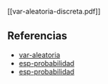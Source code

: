 [[var-aleatoria-discreta.pdf]]

## Referencias
- [var-aleatoria](./var-aleatoria.md)
- [esp-probabilidad](./esp-probabilidad.md)
- [esp-probabilidad](./esp-probabilidad.md)
